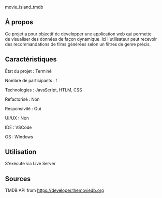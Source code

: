 movie_island_tmdb

## À propos 
Ce projet a pour objectif de développer une application web qui permette de visualiser des données de façon dynamique. Ici l'utilisateur peut recevoir des recommandations de
films générées selon un filtres de genre précis.

## Caractéristiques

État du projet : Terminé

Nombre de participants : 1 

Technologies : JavaScript, HTLM, CSS

Refactorisé : Non 

Responsivité : Oui

UI/UX : Non

IDE : VSCode

OS : Windows 

## Utilisation 

S'exécute via Live Server

## Sources
TMDB API from https://developer.themoviedb.org
